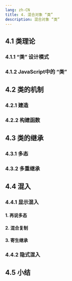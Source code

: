 ```yaml
---
lang: zh-CN
title: 4. 混合对象 “类”
description: 混合对象 “类”
---
```


## 4.1 类理论

### 4.1.1 “类” 设计模式

### 4.1.2 JavaScript中的 “类”

## 4.2 类的机制

### 4.2.1 建造

### 4.2.2 构建函数

## 4.3 类的继承

### 4.3.1 多态

### 4.3.2 多重继承

## 4.4 混入

### 4.4.1 显示混入

#### 1. 再说多态

#### 2. 混合复制

#### 3. 寄生继承

### 4.4.2 隐式混入

## 4.5 小结
